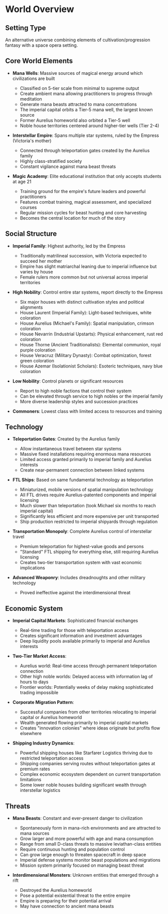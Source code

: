 # World Overview

## Setting Type
An alternative universe combining elements of cultivation/progression fantasy with a space opera setting.

## Core World Elements
- **Mana Wells**: Massive sources of magical energy around which civilizations are built
  - Classified on 5-tier scale from minimal to supreme output
  - Create ambient mana allowing practitioners to progress through meditation
  - Generate mana beasts attracted to mana concentrations
  - The imperial capital orbits a Tier-5 mana well, the largest known source
  - Former Aurelius homeworld also orbited a Tier-5 well
  - Noble house territories centered around higher-tier wells (Tier 2-4)

- **Interstellar Empire**: Spans multiple star systems, ruled by the Empress (Victoria's mother)
  - Connected through teleportation gates created by the Aurelius family
  - Highly class-stratified society
  - Constant vigilance against mana beast threats

- **Magic Academy**: Elite educational institution that only accepts students at age 21
  - Training ground for the empire's future leaders and powerful practitioners
  - Features combat training, magical assessment, and specialized courses
  - Regular mission cycles for beast hunting and core harvesting
  - Becomes the central location for much of the story

## Social Structure
- **Imperial Family**: Highest authority, led by the Empress
  - Traditionally matrilineal succession, with Victoria expected to succeed her mother
  - Empire has slight matriarchal leaning due to imperial influence but varies by house
  - Female rulers more common but not universal across imperial territories

- **High Nobility**: Control entire star systems, report directly to the Empress
  - Six major houses with distinct cultivation styles and political alignments
  - House Laurent (Imperial Family): Light-based techniques, white coloration
  - House Aurelius (Michael's Family): Spatial manipulation, crimson coloration
  - House Nevarrin (Industrial Upstarts): Physical enhancement, rust red coloration
  - House Thorne (Ancient Traditionalists): Elemental communion, royal purple coloration
  - House Veracruz (Military Dynasty): Combat optimization, forest green coloration
  - House Azemar (Isolationist Scholars): Esoteric techniques, navy blue coloration

- **Low Nobility**: Control planets or significant resources
  - Report to high noble factions that control their system
  - Can be elevated through service to high nobles or the imperial family
  - More diverse leadership styles and succession practices

- **Commoners**: Lowest class with limited access to resources and training

## Technology
- **Teleportation Gates**: Created by the Aurelius family
  - Allow instantaneous travel between star systems
  - Massive fixed installations requiring enormous mana resources
  - Limited access granted primarily to imperial family and Aurelius interests
  - Create near-permanent connection between linked systems

- **FTL Ships**: Based on same fundamental technology as teleportation
  - Miniaturized, mobile versions of spatial manipulation technology
  - All FTL drives require Aurelius-patented components and imperial licensing
  - Much slower than teleportation (took Michael six months to reach imperial capital)
  - Significantly less efficient and more expensive per unit transported
  - Ship production restricted to imperial shipyards through regulation

- **Transportation Monopoly**: Complete Aurelius control of interstellar travel
  - Premium teleportation for highest-value goods and persons
  - "Standard" FTL shipping for everything else, still requiring Aurelius licensing
  - Creates two-tier transportation system with vast economic implications

- **Advanced Weaponry**: Includes dreadnoughts and other military technology
  - Proved ineffective against the interdimensional threat

## Economic System
- **Imperial Capital Markets**: Sophisticated financial exchanges
  - Real-time trading for those with teleportation access
  - Creates significant information and investment advantages
  - Deep liquidity pools available primarily to imperial and Aurelius interests

- **Two-Tier Market Access**:
  - Aurelius world: Real-time access through permanent teleportation connection
  - Other high noble worlds: Delayed access with information lag of hours to days
  - Frontier worlds: Potentially weeks of delay making sophisticated trading impossible

- **Corporate Migration Pattern**:
  - Successful companies from other territories relocating to imperial capital or Aurelius homeworld
  - Wealth generated flowing primarily to imperial capital markets
  - Creates "innovation colonies" where ideas originate but profits flow elsewhere

- **Shipping Industry Dynamics**:
  - Powerful shipping houses like Starfarer Logistics thriving due to restricted teleportation access
  - Shipping companies serving routes without teleportation gates at premium rates
  - Complex economic ecosystem dependent on current transportation limitations
  - Some lower noble houses building significant wealth through interstellar logistics

## Threats

- **Mana Beasts**: Constant and ever-present danger to civilization
  - Spontaneously form in mana-rich environments and are attracted to mana sources
  - Grow larger and more powerful with age and mana consumption
  - Range from small D-class threats to massive leviathan-class entities
  - Require continuous hunting and population control
  - Can grow large enough to threaten spacecraft in deep space
  - Imperial defense systems monitor beast populations and migrations
  - Mission system primarily focused on managing beast threat

- **Interdimensional Monsters**: Unknown entities that emerged through a rift
  - Destroyed the Aurelius homeworld
  - Pose a potential existential threat to the entire empire
  - Empire is preparing for their potential arrival
  - May have connection to ancient mana beasts
